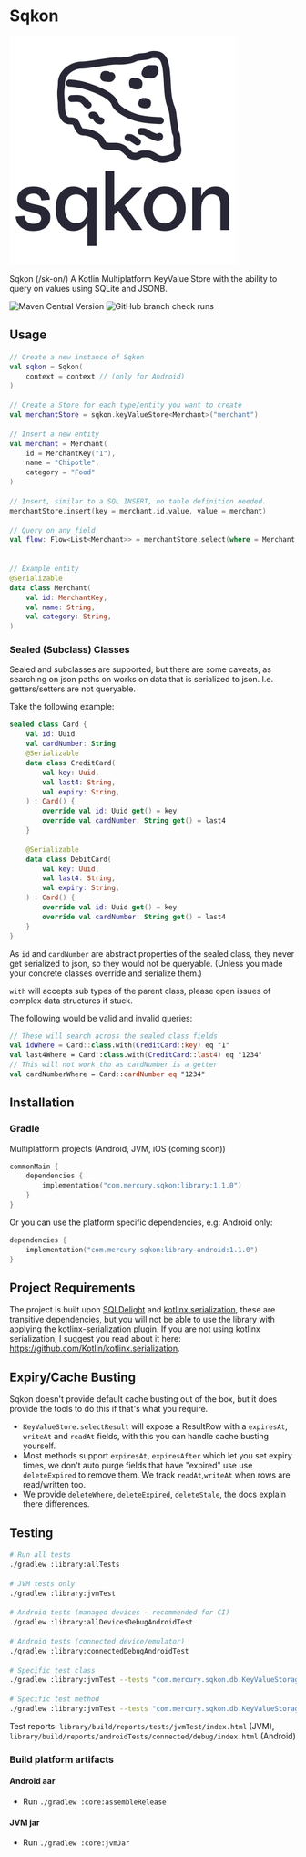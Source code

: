# Sqkon

![sqkon](assets/logo.png)

Sqkon (/sk-on/) A Kotlin Multiplatform KeyValue Store with the ability to query on values using
SQLite and JSONB.

![Maven Central Version](https://img.shields.io/maven-central/v/com.mercury.sqkon/library)
![GitHub branch check runs](https://img.shields.io/github/check-runs/MercuryTechnologies/sqkon/main)

## Usage

```kotlin
// Create a new instance of Sqkon
val sqkon = Sqkon(
    context = context // (only for Android)
)

// Create a Store for each type/entity you want to create 
val merchantStore = sqkon.keyValueStore<Merchant>("merchant")

// Insert a new entity
val merchant = Merchant(
    id = MerchantKey("1"),
    name = "Chipotle",
    category = "Food"
)

// Insert, similar to a SQL INSERT, no table definition needed.
merchantStore.insert(key = merchant.id.value, value = merchant)

// Query on any field 
val flow: Flow<List<Merchant>> = merchantStore.select(where = Merchant::name like "Chi%")


// Example entity
@Serializable
data class Merchant(
    val id: MerchantKey,
    val name: String,
    val category: String,
)
```

### Sealed (Subclass) Classes
Sealed and subclasses are supported, but there are some caveats, as searching on json paths on works
on data that is serialized to json. I.e. getters/setters are not queryable.

Take the following example:

```kotlin
sealed class Card {
    val id: Uuid
    val cardNumber: String
    @Serializable
    data class CreditCard(
        val key: Uuid,
        val last4: String,
        val expiry: String,
    ) : Card() {
        override val id: Uuid get() = key
        override val cardNumber: String get() = last4
    }

    @Serializable
    data class DebitCard(
        val key: Uuid,
        val last4: String,
        val expiry: String,
    ) : Card() {
        override val id: Uuid get() = key
        override val cardNumber: String get() = last4
    }
}
```

As `id` and `cardNumber` are abstract properties of the sealed class, they never get serialized to 
json, so they would not be queryable. (Unless you made your concrete classes override and serialize them.)

`with` will accepts sub types of the parent class, please open issues of complex data structures if stuck.

The following would be valid and invalid queries:
```kotlin
// These will search across the sealed class fields 
val idWhere = Card::class.with(CreditCard::key) eq "1"
val last4Where = Card::class.with(CreditCard::last4) eq "1234"
// This will not work tho as cardNumber is a getter
val cardNumberWhere = Card::cardNumber eq "1234"

```

## Installation

### Gradle

Multiplatform projects (Android, JVM, iOS (coming soon))

```kotlin
commonMain {
    dependencies {
        implementation("com.mercury.sqkon:library:1.1.0")
    }
}
```

Or you can use the platform specific dependencies, e.g: Android only:

```kotlin
dependencies {
    implementation("com.mercury.sqkon:library-android:1.1.0")
}
```

## Project Requirements

The project is built upon [SQLDelight](https://github.com/sqldelight/sqldelight)
and [kotlinx.serialization](https://github.com/Kotlin/kotlinx.serialization), these are transitive
dependencies, but you will not be able to use the library with applying the
kotlinx-serialization plugin. If you are not using kotlinx serialization, I suggest you read about
it
here: https://github.com/Kotlin/kotlinx.serialization.

## Expiry/Cache Busting

Sqkon doesn't provide default cache busting out of the box, but it does provide the tools to do
this if that's what you require.

- `KeyValueStore.selectResult` will expose a ResultRow with a `expiresAt`, `writeAt` and `readAt`
  fields, with this you can handle cache busting yourself.
- Most methods support `expiresAt`, `expiresAfter` which let you set expiry times, we don't auto purge fields that have "expired" use
  use `deleteExpired` to remove them. We track `readAt`,`writeAt` when rows are read/written too.
- We provide `deleteWhere`, `deleteExpired`, `deleteStale`, the docs explain there differences.

## Testing

```bash
# Run all tests
./gradlew :library:allTests

# JVM tests only
./gradlew :library:jvmTest

# Android tests (managed devices - recommended for CI)
./gradlew :library:allDevicesDebugAndroidTest

# Android tests (connected device/emulator)
./gradlew :library:connectedDebugAndroidTest

# Specific test class
./gradlew :library:jvmTest --tests "com.mercury.sqkon.db.KeyValueStorageTest"

# Specific test method
./gradlew :library:jvmTest --tests "com.mercury.sqkon.db.KeyValueStorageTest.testInsertAndSelect"
```

Test reports: `library/build/reports/tests/jvmTest/index.html` (JVM), `library/build/reports/androidTests/connected/debug/index.html` (Android)

### Build platform artifacts

#### Android aar

- Run `./gradlew :core:assembleRelease`

#### JVM jar

- Run `./gradlew :core:jvmJar`
